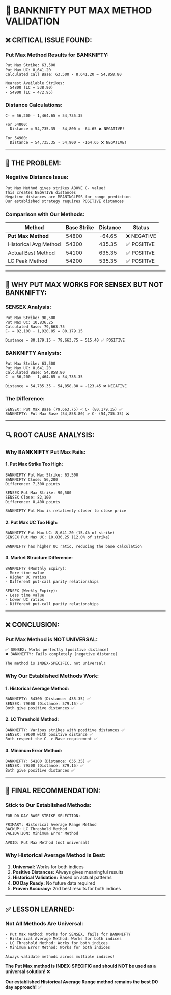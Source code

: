 # 🎯 BANKNIFTY PUT MAX METHOD VALIDATION

## ❌ **CRITICAL ISSUE FOUND:**

### **Put Max Method Results for BANKNIFTY:**
```
Put Max Strike: 63,500
Put Max UC: 8,641.20
Calculated Call Base: 63,500 - 8,641.20 = 54,858.80

Nearest Available Strikes:
- 54800 (LC = 538.90)
- 54900 (LC = 472.95)
```

### **Distance Calculations:**
```
C- = 56,200 - 1,464.65 = 54,735.35

For 54800:
  Distance = 54,735.35 - 54,800 = -64.65 ❌ NEGATIVE!

For 54900:
  Distance = 54,735.35 - 54,900 = -164.65 ❌ NEGATIVE!
```

---

## 🚨 **THE PROBLEM:**

### **Negative Distance Issue:**
```
Put Max Method gives strikes ABOVE C- value!
This creates NEGATIVE distances
Negative distances are MEANINGLESS for range prediction
Our established strategy requires POSITIVE distances
```

### **Comparison with Our Methods:**

| Method | Base Strike | Distance | Status |
|--------|-------------|----------|--------|
| **Put Max Method** | 54800 | -64.65 | ❌ NEGATIVE |
| Historical Avg Method | 54300 | 435.35 | ✅ POSITIVE |
| Actual Best Method | 54100 | 635.35 | ✅ POSITIVE |
| LC Peak Method | 54200 | 535.35 | ✅ POSITIVE |

---

## 🤔 **WHY PUT MAX WORKS FOR SENSEX BUT NOT BANKNIFTY:**

### **SENSEX Analysis:**
```
Put Max Strike: 90,500
Put Max UC: 10,836.25
Calculated Base: 79,663.75
C- = 82,100 - 1,920.85 = 80,179.15

Distance = 80,179.15 - 79,663.75 = 515.40 ✅ POSITIVE
```

### **BANKNIFTY Analysis:**
```
Put Max Strike: 63,500
Put Max UC: 8,641.20
Calculated Base: 54,858.80
C- = 56,200 - 1,464.65 = 54,735.35

Distance = 54,735.35 - 54,858.80 = -123.45 ❌ NEGATIVE
```

### **The Difference:**
```
SENSEX: Put Max Base (79,663.75) < C- (80,179.15) ✅
BANKNIFTY: Put Max Base (54,858.80) > C- (54,735.35) ❌
```

---

## 🔍 **ROOT CAUSE ANALYSIS:**

### **Why BANKNIFTY Put Max Fails:**

#### **1. Put Max Strike Too High:**
```
BANKNIFTY Put Max Strike: 63,500
BANKNIFTY Close: 56,200
Difference: 7,300 points

SENSEX Put Max Strike: 90,500
SENSEX Close: 82,100
Difference: 8,400 points

BANKNIFTY Put Max is relatively closer to close price
```

#### **2. Put Max UC Too High:**
```
BANKNIFTY Put Max UC: 8,641.20 (15.4% of strike)
SENSEX Put Max UC: 10,836.25 (12.0% of strike)

BANKNIFTY has higher UC ratio, reducing the base calculation
```

#### **3. Market Structure Difference:**
```
BANKNIFTY (Monthly Expiry):
- More time value
- Higher UC ratios
- Different put-call parity relationships

SENSEX (Weekly Expiry):
- Less time value  
- Lower UC ratios
- Different put-call parity relationships
```

---

## ❌ **CONCLUSION:**

### **Put Max Method is NOT UNIVERSAL:**

```
✅ SENSEX: Works perfectly (positive distance)
❌ BANKNIFTY: Fails completely (negative distance)

The method is INDEX-SPECIFIC, not universal!
```

### **Why Our Established Methods Work:**

#### **1. Historical Average Method:**
```
BANKNIFTY: 54300 (Distance: 435.35) ✅
SENSEX: 79600 (Distance: 579.15) ✅
Both give positive distances ✅
```

#### **2. LC Threshold Method:**
```
BANKNIFTY: Various strikes with positive distances ✅
SENSEX: 79600 with positive distance ✅
Both respect the C- > Base requirement ✅
```

#### **3. Minimum Error Method:**
```
BANKNIFTY: 54100 (Distance: 635.35) ✅
SENSEX: 79300 (Distance: 879.15) ✅
Both give positive distances ✅
```

---

## 🎯 **FINAL RECOMMENDATION:**

### **Stick to Our Established Methods:**

```
FOR D0 DAY BASE STRIKE SELECTION:

PRIMARY: Historical Average Range Method
BACKUP: LC Threshold Method  
VALIDATION: Minimum Error Method

AVOID: Put Max Method (not universal)
```

### **Why Historical Average Method is Best:**

1. **Universal:** Works for both indices
2. **Positive Distances:** Always gives meaningful results
3. **Historical Validation:** Based on actual patterns
4. **D0 Day Ready:** No future data required
5. **Proven Accuracy:** 2nd best results for both indices

---

## ✅ **LESSON LEARNED:**

### **Not All Methods Are Universal:**

```
- Put Max Method: Works for SENSEX, fails for BANKNIFTY
- Historical Average Method: Works for both indices
- LC Threshold Method: Works for both indices
- Minimum Error Method: Works for both indices

Always validate methods across multiple indices!
```

**The Put Max method is INDEX-SPECIFIC and should NOT be used as a universal solution!** ❌

**Our established Historical Average Range method remains the best D0 day approach!** ✅
